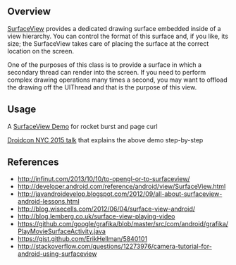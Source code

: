 ## Overview

[SurfaceView](http://developer.android.com/reference/android/view/SurfaceView.html) provides a dedicated drawing surface embedded inside of a view hierarchy. You can control the format of this surface and, if you like, its size; the SurfaceView takes care of placing the surface at the correct location on the screen. 

One of the purposes of this class is to provide a surface in which a secondary thread can render into the screen. If you need to perform complex drawing operations many times a second, you may want to offload the drawing off the UIThread and that is the purpose of this view.

## Usage

A [SurfaceView Demo](https://github.com/anaredmond/surfaceviewdemo) for rocket burst and page curl

[Droidcon NYC 2015 talk](https://www.youtube.com/watch?v=KBklJ76dD8I) that explains the above demo step-by-step

## References

* <http://infinut.com/2013/10/10/to-opengl-or-to-surfaceview/>
* <http://developer.android.com/reference/android/view/SurfaceView.html>
* <http://javandroidevelop.blogspot.com/2012/09/all-about-surfaceview-android-lessons.html>
* <http://blog.wisecells.com/2012/06/04/surface-view-android/> 
* <http://blog.lemberg.co.uk/surface-view-playing-video>
* <https://github.com/google/grafika/blob/master/src/com/android/grafika/PlayMovieSurfaceActivity.java>
* <https://gist.github.com/ErikHellman/5840101>
* <http://stackoverflow.com/questions/12273976/camera-tutorial-for-android-using-surfaceview>